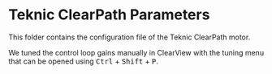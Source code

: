 # Teknic ClearPath Parameters
This folder contains the configuration file of the Teknic ClearPath motor.

We tuned the control loop gains manually in ClearView with the tuning menu that can be opened using <kbd>Ctrl</kbd> + <kbd>Shift</kbd> + <kbd>P</kbd>.